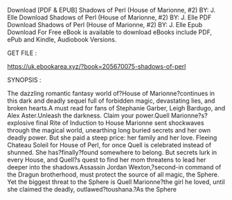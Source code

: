 Download [PDF & EPUB] Shadows of Perl (House of Marionne, #2) BY: J. Elle Download Shadows of Perl (House of Marionne, #2) BY: J. Elle PDF Download Shadows of Perl (House of Marionne, #2) BY: J. Elle Epub Download For Free eBook is available to download eBooks include PDF, ePub and Kindle, Audiobook Versions.

GET FILE :

https://uk.ebookarea.xyz/?book=205670075-shadows-of-perl

SYNOPSIS : 

The dazzling romantic fantasy world of?House of Marionne?continues in this dark and deadly sequel full of forbidden magic, devastating lies, and broken hearts.A must read for fans of Stephanie Garber, Leigh Bardugo, and Alex Aster.Unleash the darkness. Claim your power.Quell Marionne?s?explosive final Rite of Induction to House Marionne sent shockwaves through the magical world, unearthing long buried secrets and her own deadly power. But she paid a steep price: her family and her love. Fleeing Chateau Soleil for House of Perl, for once Quell is celebrated instead of shunned. She has?finally?found somewhere to belong. But secrets lurk in every House, and Quell?s quest to find her mom threatens to lead her deeper into the shadows.Assassin Jordan Wexton,?second-in command of the Dragun brotherhood, must protect the source of all magic, the Sphere. Yet the biggest threat to the Sphere is Quell Marionne?the girl he loved, until she claimed the deadly, outlawed?toushana.?As the Sphere 
